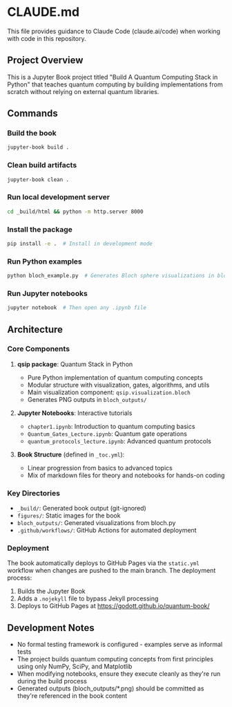 # CLAUDE.md

This file provides guidance to Claude Code (claude.ai/code) when working with code in this repository.

## Project Overview

This is a Jupyter Book project titled "Build A Quantum Computing Stack in Python" that teaches quantum computing by building implementations from scratch without relying on external quantum libraries.

## Commands

### Build the book
```bash
jupyter-book build .
```

### Clean build artifacts
```bash
jupyter-book clean .
```

### Run local development server
```bash
cd _build/html && python -m http.server 8000
```

### Install the package
```bash
pip install -e .  # Install in development mode
```

### Run Python examples
```bash
python bloch_example.py  # Generates Bloch sphere visualizations in bloch_outputs/
```

### Run Jupyter notebooks
```bash
jupyter notebook  # Then open any .ipynb file
```

## Architecture

### Core Components

1. **qsip package**: Quantum Stack in Python
   - Pure Python implementation of quantum computing concepts
   - Modular structure with visualization, gates, algorithms, and utils
   - Main visualization component: `qsip.visualization.bloch`
   - Generates PNG outputs in `bloch_outputs/`

2. **Jupyter Notebooks**: Interactive tutorials
   - `chapter1.ipynb`: Introduction to quantum computing basics
   - `Quantum_Gates_Lecture.ipynb`: Quantum gate operations
   - `quantum_protocols_lecture.ipynb`: Advanced quantum protocols

3. **Book Structure** (defined in `_toc.yml`):
   - Linear progression from basics to advanced topics
   - Mix of markdown files for theory and notebooks for hands-on coding

### Key Directories

- `_build/`: Generated book output (git-ignored)
- `figures/`: Static images for the book
- `bloch_outputs/`: Generated visualizations from bloch.py
- `.github/workflows/`: GitHub Actions for automated deployment

### Deployment

The book automatically deploys to GitHub Pages via the `static.yml` workflow when changes are pushed to the main branch. The deployment process:
1. Builds the Jupyter Book
2. Adds a `.nojekyll` file to bypass Jekyll processing
3. Deploys to GitHub Pages at https://godott.github.io/quantum-book/

## Development Notes

- No formal testing framework is configured - examples serve as informal tests
- The project builds quantum computing concepts from first principles using only NumPy, SciPy, and Matplotlib
- When modifying notebooks, ensure they execute cleanly as they're run during the build process
- Generated outputs (bloch_outputs/*.png) should be committed as they're referenced in the book content